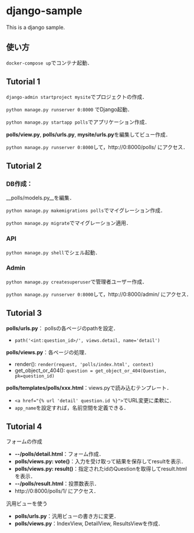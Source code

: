 # django-sample
This is a django sample.

## 使い方
`docker-compose up`でコンテナ起動．


## Tutorial 1
`django-admin startproject mysite`でプロジェクトの作成．

`python manage.py runserver 0:8000` でDjango起動．

`python manage.py startapp polls`でアプリケーション作成．

**polls/view.py**, **polls/urls.py**, **mysite/urls.py**を編集してビュー作成．

`python manage.py runserver 0:8000`して，http://0:8000/polls/ にアクセス．


## Tutorial 2
### DB作成：
__polls/models.py__を編集．

`python manage.py makemigrations polls`でマイグレーション作成．

`python manage.py migrate`でマイグレーション適用．

### API
`python manage.py shell`でシェル起動．


### Admin
`python manage.py createsuperuser`で管理者ユーザー作成．

`python manage.py runserver 0:8000`して，http://0:8000/admin/ にアクセス．



## Tutorial 3
**polls/urls.py**： pollsの各ページのpathを設定．
- `path('<int:question_id>/', views.detail, name='detail')`

**polls/views.py**：各ページの処理．
- render(): `render(request, 'polls/index.html', context)`
- get_object_or_404(): `question = get_object_or_404(Question, pk=question_id)`

**polls/templates/polls/xxx.html**：views.pyで読み込むテンプレート．
- `<a href="{% url 'detail' question.id %}">`でURL変更に柔軟に．
- `app_name`を設定すれば，名前空間を定義できる．



## Tutorial 4
フォームの作成
- **--/polls/detail.html**：フォーム作成．
- **polls/views.py: vote()**：入力を受け取って結果を保存してresultを表示．
- **polls/views.py: result()**：指定されたidのQuestionを取得してresult.htmlを表示．
- **--/polls/result.html**：投票数表示．
- http://0:8000/polls/1/ にアクセス．

汎用ビューを使う
- **polls/urls.py**：汎用ビューの書き方に変更．
- **polls/views.py**：IndexView, DetailView, ResultsViewを作成．
